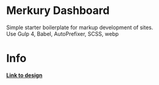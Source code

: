 # Merkury Dashboard

Simple starter boilerplate for markup development of sites.<br>
Use Gulp 4, Babel, AutoPrefixer, SCSS, webp

# Info
<a href='https://drive.google.com/drive/folders/1q9lcBHlvVS978BmqruJxgsZ_3y3PZ4Nm?usp=sharing'><b>Link to design</b></a> 

